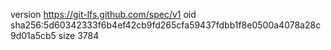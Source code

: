 version https://git-lfs.github.com/spec/v1
oid sha256:5d60342333f6b4ef42cb9fd265cfa59437fdbb1f8e0500a4078a28c9d01a5cb5
size 3784
